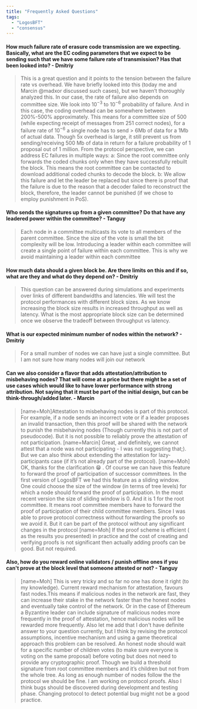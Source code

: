 ```yaml
---
title: "Frequently Asked Questions"
tags:
  - "LogosBFT"
  - "consensus"
---
```



#### How much failure rate of erasure code transmission are we expecting. Basically, what are the EC coding parameters that we expect to be sending such that we have some failure rate of transmission? Has that been looked into? - Dmitriy
>This is a great question and it points to the tension between the failure rate vs overhead. We have briefly looked into this (today me and Marcin @madxor discussed such cases), but we haven’t thoroughly analyzed this. In our case, the rate of failure also depends on committee size. We look into $10^{-3}$ to $10^{-6}$ probability of failure. And in this case, the coding overhead can be somewhere between 200%-500% approximately. This means for a committee size of 500 (while expecting receipt of messages from 251 correct nodes), for a failure rate of $10^{-6}$ a single node has to send > 6Mb of data for a 1Mb of actual data. Though 5x overhead is large, it still prevent us from sending/receiving 500 Mb of data in return for a failure probability of 1 proposal out of 1 million. From the protocol perspective, we can address EC failures in multiple ways: a: Since the root committee only forwards the coded chunks only when they have successfully rebuilt the block. This means the root committee can be contacted to download additional coded chunks to decode the block. b: We allow this failure and let the leader be replaced but since there is proof that the failure is due to the reason that a decoder failed to reconstruct the block, therefore, the leader cannot be punished (if we chose to employ punishment in PoS). 

#### Who sends the signatures up from a given committee? Do that have any leadered power within the committee? - Tanguy
> Each node in a committee multicasts its vote to all members of the parent committee. Since the size of the vote is small the bit complexity will be low. Introducing a leader within each committee will create a single point of failure within each committee. This is why we avoid maintaining a leader within each committee

#### How much data should a given block be. Are there limits on this and if so, what are they and what do they depend on? - Dmitriy
> This question can be answered during simulations and experiments over links of different bandwidths and latencies. We will test the protocol performances with different block sizes. As we know increasing the block size results in increased throughput as well as latency. What is the most appropriate block size can be determined once we observe the tradeoff between throughput vs latency.

#### What is our expected minimum number of nodes within the network? - Dmitriy
> For a small number of nodes we can have just a single committee. But I am not sure how many nodes will join our network 

#### Can we also consider a flavor that adds attestation/attribution to misbehaving nodes? That will come at a price but there might be a set of use cases which would like to have lower performance with strong attribution. Not saying that it must be part of the initial design, but can be think-through/added later. - Marcin
> [name=Moh]Attestation to misbehaving nodes is part of this protocol. For example, if a node sends an incorrect vote or if a leader proposes an invalid transaction, then this proof will be shared with the network to punish the misbehaving nodes (Though currently this is not part of pseudocode). But it is not possible to reliably prove the attestation of not participation.
> [name=Marcin] Great, and definitely, we cannot attest that a node was not participating - I was not suggesting that;). But we can also think about extending the attestation for lazy-participants case (if it’s not already part of the protocol).
> [name=Moh] OK, thanks for the clarification 😁 . Of course we can have this feature to forward the proof of participation of successor committees. In the first version of LogosBFT we had this feature as a sliding window. One could choose the size of the window (in terms of tree levels) for which a node should forward the proof of participation. In the most recent version the size of sliding window is 0. And it is 1 for the root committee. It means root committee members have to forward the proof of participation of their child committee members. Since I was able to prove protocol correctness without forwarding the proofs so we avoid it. But it can be part of the protocol without any significant changes in the protocol
> [name=Moh] If the proof scheme is efficient ( as the results you presented) in practice and the cost of creating and verifying proofs is not significant then actually adding proofs can be good. But not required.

#### Also, how do you reward online validators / punish offline ones if you can't prove at the block level that someone attested or not? - Tanguy
> [name=Moh] This is very tricky and so far no one has done it right (to my knowledge). Current reward mechanism for attestation, favours fast nodes.This means if malicious nodes in the network are fast, they can increase their stake in the network faster than the honest nodes and eventually take control of the network. Or in the case of Ethereum a Byzantine leader can include signature of malicious nodes more frequently in the proof of attestation, hence malicious nodes will be rewarded more frequently. Also let me add that I don't have definite answer to your question currently, but I think by revising the protocol assumptions, incentive mechanism and using a game theoretical approach this problem can be resolved.
> An honest node should wait for a specific number of children votes (to make sure everyone is voting on the same proposal) before voting but does not need to provide any cryptographic proof. Though we build a threshold signature from root committee members and it’s children but not from the whole tree. As long as enough number of nodes follow the the protocol we should be fine. I am working on protocol proofs. Also I think bugs should be discovered during development and testing phase. Changing protocol to detect potential bug might not be a good practice.

